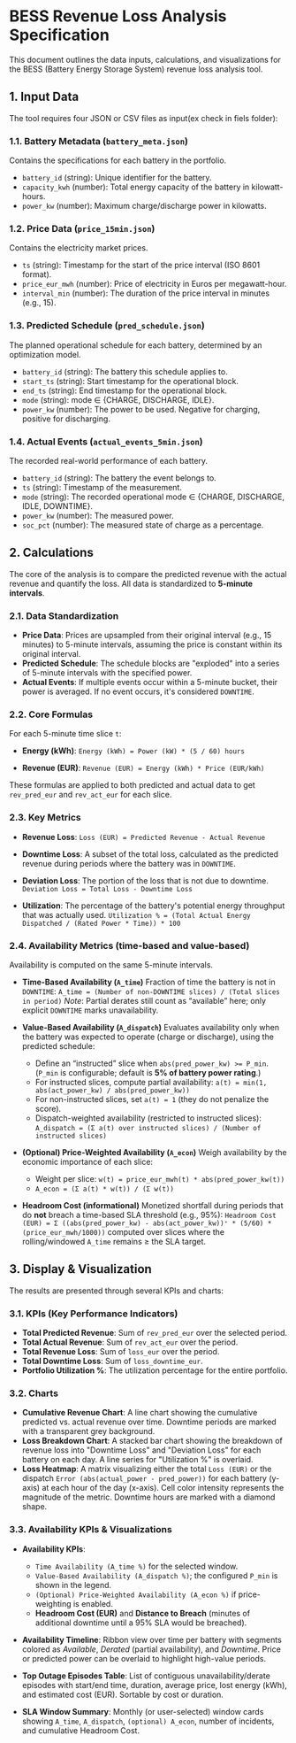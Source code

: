 # BESS Revenue Loss Analysis Specification

This document outlines the data inputs, calculations, and visualizations for the BESS (Battery Energy Storage System) revenue loss analysis tool.

## 1. Input Data

The tool requires four JSON or CSV files as input(ex check in fiels folder):

### 1.1. Battery Metadata (`battery_meta.json`)

Contains the specifications for each battery in the portfolio.

-   `battery_id` (string): Unique identifier for the battery.
-   `capacity_kwh` (number): Total energy capacity of the battery in kilowatt-hours.
-   `power_kw` (number): Maximum charge/discharge power in kilowatts.

### 1.2. Price Data (`price_15min.json`)

Contains the electricity market prices.

-   `ts` (string): Timestamp for the start of the price interval (ISO 8601 format).
-   `price_eur_mwh` (number): Price of electricity in Euros per megawatt-hour.
-   `interval_min` (number): The duration of the price interval in minutes (e.g., 15).

### 1.3. Predicted Schedule (`pred_schedule.json`)

The planned operational schedule for each battery, determined by an optimization model.

-   `battery_id` (string): The battery this schedule applies to.
-   `start_ts` (string): Start timestamp for the operational block.
-   `end_ts` (string): End timestamp for the operational block.
-   `mode` (string): mode ∈ {CHARGE, DISCHARGE, IDLE}.
-   `power_kw` (number): The power to be used. Negative for charging, positive for discharging.

### 1.4. Actual Events (`actual_events_5min.json`)

The recorded real-world performance of each battery.

-   `battery_id` (string): The battery the event belongs to.
-   `ts` (string): Timestamp of the measurement.
-   `mode` (string): The recorded operational mode ∈ {CHARGE, DISCHARGE, IDLE, DOWNTIME}. 
-   `power_kw` (number): The measured power.
-   `soc_pct` (number): The measured state of charge as a percentage.

## 2. Calculations

The core of the analysis is to compare the predicted revenue with the actual revenue and quantify the loss. All data is standardized to **5-minute intervals**.

### 2.1. Data Standardization

-   **Price Data**: Prices are upsampled from their original interval (e.g., 15 minutes) to 5-minute intervals, assuming the price is constant within its original interval.
-   **Predicted Schedule**: The schedule blocks are "exploded" into a series of 5-minute intervals with the specified power.
-   **Actual Events**: If multiple events occur within a 5-minute bucket, their power is averaged. If no event occurs, it's considered `DOWNTIME`.

### 2.2. Core Formulas

For each 5-minute time slice `t`:

-   **Energy (kWh)**:
    `Energy (kWh) = Power (kW) * (5 / 60) hours`

-   **Revenue (EUR)**:
    `Revenue (EUR) = Energy (kWh) * Price (EUR/kWh)`

These formulas are applied to both predicted and actual data to get `rev_pred_eur` and `rev_act_eur` for each slice.

### 2.3. Key Metrics

-   **Revenue Loss**:
    `Loss (EUR) = Predicted Revenue - Actual Revenue`

-   **Downtime Loss**:
    A subset of the total loss, calculated as the predicted revenue during periods where the battery was in `DOWNTIME`.

-   **Deviation Loss**:
    The portion of the loss that is not due to downtime.
    `Deviation Loss = Total Loss - Downtime Loss`

-   **Utilization**:
    The percentage of the battery's potential energy throughput that was actually used.
    `Utilization % = (Total Actual Energy Dispatched / (Rated Power * Time)) * 100`

### 2.4. Availability Metrics (time-based and value-based)

Availability is computed on the same 5-minute intervals.

-   **Time-Based Availability (`A_time`)**
    Fraction of time the battery is not in `DOWNTIME`:
    `A_time = (Number of non-DOWNTIME slices) / (Total slices in period)`
    *Note*: Partial derates still count as “available” here; only explicit `DOWNTIME` marks unavailability.

-   **Value-Based Availability (`A_dispatch`)**
    Evaluates availability only when the battery was expected to operate (charge or discharge), using the predicted schedule:
    - Define an “instructed” slice when `abs(pred_power_kw) >= P_min`. (`P_min` is configurable; default is **5% of battery power rating**.)
    - For instructed slices, compute partial availability:
      `a(t) = min(1, abs(act_power_kw) / abs(pred_power_kw))`
    - For non-instructed slices, set `a(t) = 1` (they do not penalize the score).
    - Dispatch-weighted availability (restricted to instructed slices):
      `A_dispatch = (Σ a(t) over instructed slices) / (Number of instructed slices)`

-   **(Optional) Price-Weighted Availability (`A_econ`)**
    Weigh availability by the economic importance of each slice:
    - Weight per slice: `w(t) = price_eur_mwh(t) * abs(pred_power_kw(t))`
    - `A_econ = (Σ a(t) * w(t)) / (Σ w(t))`

-   **Headroom Cost (informational)**
    Monetized shortfall during periods that do **not** breach a time-based SLA threshold (e.g., 95%):
    `Headroom Cost (EUR) = Σ ((abs(pred_power_kw) - abs(act_power_kw))⁺ * (5/60) * (price_eur_mwh/1000))`
    computed over slices where the rolling/windowed `A_time` remains ≥ the SLA target.

## 3. Display & Visualization

The results are presented through several KPIs and charts:

### 3.1. KPIs (Key Performance Indicators)

-   **Total Predicted Revenue**: Sum of `rev_pred_eur` over the selected period.
-   **Total Actual Revenue**: Sum of `rev_act_eur` over the period.
-   **Total Revenue Loss**: Sum of `loss_eur` over the period.
-   **Total Downtime Loss**: Sum of `loss_downtime_eur`.
-   **Portfolio Utilization %**: The utilization percentage for the entire portfolio.

### 3.2. Charts

-   **Cumulative Revenue Chart**: A line chart showing the cumulative predicted vs. actual revenue over time. Downtime periods are marked with a transparent grey background.
-   **Loss Breakdown Chart**: A stacked bar chart showing the breakdown of revenue loss into "Downtime Loss" and "Deviation Loss" for each battery on each day. A line series for "Utilization %" is overlaid.
-   **Loss Heatmap**: A matrix visualizing either the total `Loss (EUR)` or the dispatch `Error (abs(actual_power - pred_power))` for each battery (y-axis) at each hour of the day (x-axis). Cell color intensity represents the magnitude of the metric. Downtime hours are marked with a diamond shape.

### 3.3. Availability KPIs & Visualizations

-   **Availability KPIs**:
    - `Time Availability (A_time %)` for the selected window.
    - `Value-Based Availability (A_dispatch %)`; the configured `P_min` is shown in the legend.
    - `(Optional) Price-Weighted Availability (A_econ %)` if price-weighting is enabled.
    - **Headroom Cost (EUR)** and **Distance to Breach** (minutes of additional downtime until a 95% SLA would be breached).

-   **Availability Timeline**: Ribbon view over time per battery with segments colored as *Available*, *Derated* (partial availability), and *Downtime*. Price or predicted power can be overlaid to highlight high-value periods.

-   **Top Outage Episodes Table**: List of contiguous unavailability/derate episodes with start/end time, duration, average price, lost energy (kWh), and estimated cost (EUR). Sortable by cost or duration.

-   **SLA Window Summary**: Monthly (or user-selected) window cards showing `A_time`, `A_dispatch`, `(optional) A_econ`, number of incidents, and cumulative Headroom Cost.
